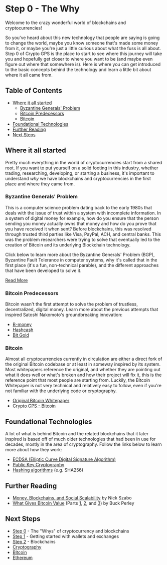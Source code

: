 # Step 0 - The Why

Welcome to the crazy wonderful world of blockchains and cryptocurrencies!

So you've heard about this new technology that people are saying is going to change the world, maybe you know someone that's made some money from it, or maybe you're just a little curious about what the fuss is all about. Step 0 of Crypto GPS is the place to start to see where this journey will take you and hopefully get closer to where you want to be (and maybe even figure out where that somewhere is). Here is where you can get introduced to the basic concepts behind the technology and learn a little bit about where it all came from.

## Table of Contents
- [Where it all started](#where-it-all-started)
  - [Byzantine Generals' Problem](#byzantine-generals-problem)
  - [Bitcoin Predecessors](#bitcoin-predecessors)
  - [Bitcoin](#bitcoin)
- [Foundational Technologies](#foundational-technologies)
- [Further Reading](#further-reading)
- [Next Steps](#next-steps)

## Where it all started
Pretty much everything in the world of cryptocurrencies start from a shared root. If you want to put yourself on a solid footing in this industry, whether trading, researching, developing, or starting a business, it's important to understand *why* we have blockchains and cryptocurrencies in the first place and where they came from.

### Byzantine Generals' Problem
This is a computer science problem dating back to the early 1980s that deals with the issue of trust within a system with incomplete information. In a system of digital money for example, how do you ensure that the person sending you money actually owns that money and how do you prove that you have received it when sent? Before blockchains, this was resolved through trusted third parties like Visa, PayPal, ACH, and central banks. This was the problem researchers were trying to solve that eventually led to the creation of Bitcoin and its underlying Blockchain technology.

Click below to learn more about the Byzantine Generals' Problem (BGP), Byzantine Fault Tolerance in computer systems, why it's called that in the first place (it's a fun, non-technical parable), and the different approaches that have been developed to solve it.

[Read More](./cryptography/bgp.md)

### Bitcoin Predecessors
Bitcoin wasn't the first attempt to solve the problem of trustless, decentralized, digital money. Learn more about the previous attempts that inspired Satoshi Nakomoto's groundbreaking innovation:
- [B-money](http://nakamotoinstitute.org/b-money/#selection-23.28-23.383)
- [Hashcash](http://www.hashcash.org/)
- [Bit Gold](http://nakamotoinstitute.org/bit-gold/)

### Bitcoin
Almost all cryptocurrencies currently in circulation are either a direct fork of the original Bitcoin codebase or at least in someway inspired by its system. Most whitepapers reference the original, and whether they are pointing out what it does well or what's broken and how their project will fix it, this is the reference point that most people are starting from. Luckily, the Bitcoin Whitepaper is not very technical and relatively easy to follow, even if you're not familiar with the underlying code or cryptography.

- [Original Bitcoin Whitepaper](http://nakamotoinstitute.org/bitcoin/)
- [Crypto GPS - Bitcoin](./bitcoin/introduction.md)

## Foundational Technologies
A lot of what is behind Bitcoin and the related blockchains that it later inspired is based off of much older technologies that had been in use for decades, mostly in the area of cryptography. Follow the links below to learn more about how they work:
- [ECDSA (Elliptic Curve Digital Signature Algorithm)](./cryptography/ecdsa.md)
- [Public Key Cryptography](./cryptography/public-key.md)
- [Hashing algorithms](./cryptography/hashing.md) (e.g. SHA256)

## Further Reading
- [Money, Blockchains, and Social Scalability](https://unenumerated.blogspot.com/2017/02/money-blockchains-and-social-scalability.html) by Nick Szabo
- [What Gives Bitcoin Value](https://blog.purse.io/what-gives-bitcoin-value-pt-1-7be2ff880d9c) (Parts [1](https://blog.purse.io/what-gives-bitcoin-value-pt-1-7be2ff880d9c), [2](https://blog.purse.io/what-gives-bitcoin-value-part-2-2144f55550b1), and [3](https://blog.purse.io/what-gives-bitcoin-value-pt-3-22a62e065d23)) by Buck Perley


## Next Steps
- [Step 0](./step0.md) - The "Whys" of cryptocurrency and blockchains
- [Step 1](./step1.md) - Getting started with wallets and exchanges
- [Step 2](./step2.md) - Blockchains
- [Cryptography](./cryptography/introduction.md)
- [Bitcoin](./bitcoin/introduction.md)
- [Ethereum](./ethereum/introduction.md)